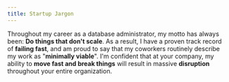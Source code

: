 ```yaml
---
title: Startup Jargon
---
```


Throughout my career as a database administrator, my motto has always been: **Do things that don't scale**. As a result, I have a proven track record of **failing fast**, and am proud to say that my coworkers routinely describe my work as "**minimally viable**". I'm confident that at your company, my ability to **move fast and break things** will result in massive **disruption** throughout your entire organization.
